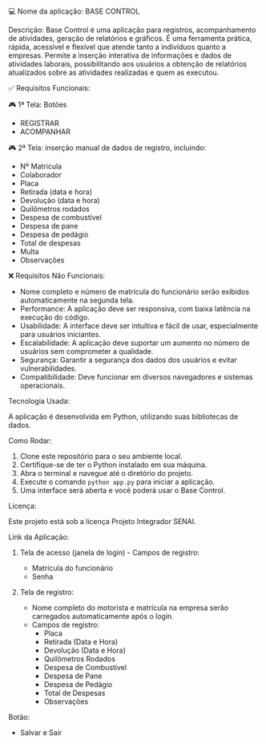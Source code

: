 💻 Nome da aplicação: BASE CONTROL

Descrição:
Base Control é uma aplicação para registros, acompanhamento de atividades, geração de relatórios e gráficos. É uma ferramenta prática, rápida, acessível e flexível que atende tanto a indivíduos quanto a empresas. Permite a inserção interativa de informações e dados de atividades laborais, possibilitando aos usuários a obtenção de relatórios atualizados sobre as atividades realizadas e quem as executou.

✅ Requisitos Funcionais:

🎮 1ª Tela:
Botões
  - REGISTRAR
  - ACOMPANHAR

🎮 2ª Tela:
inserção manual de dados de registro, incluindo:
   - Nº Matricula
   - Colaborador
   - Placa
   - Retirada (data e hora)
   - Devolução (data e hora)
   - Quilômetros rodados
   - Despesa de combustível
   - Despesa de pane
   - Despesa de pedágio
   - Total de despesas
   - Multa
   - Observações

❌ Requisitos Não Funcionais:

- Nome completo e número de matrícula do funcionário serão exibidos automaticamente na segunda tela.
- Performance: A aplicação deve ser responsiva, com baixa latência na execução do código.
- Usabilidade: A interface deve ser intuitiva e fácil de usar, especialmente para usuários iniciantes.
- Escalabilidade: A aplicação deve suportar um aumento no número de usuários sem comprometer a qualidade.
- Segurança: Garantir a segurança dos dados dos usuários e evitar vulnerabilidades.
- Compatibilidade: Deve funcionar em diversos navegadores e sistemas operacionais.

Tecnologia Usada:

A aplicação é desenvolvida em Python, utilizando suas bibliotecas de dados.

Como Rodar:

1. Clone este repositório para o seu ambiente local.
2. Certifique-se de ter o Python instalado em sua máquina.
3. Abra o terminal e navegue até o diretório do projeto.
4. Execute o comando `python app.py` para iniciar a aplicação.
5. Uma interface será aberta e você poderá usar o Base Control.

Licença:

Este projeto está sob a licença Projeto Integrador SENAI.

Link da Aplicação:

1. Tela de acesso (janela de login) - Campos de registro:
   - Matrícula do funcionário
   - Senha

2. Tela de registro:
   - Nome completo do motorista e matrícula na empresa serão carregados automaticamente após o login.
   - Campos de registro:
     - Placa
     - Retirada (Data e Hora)
     - Devolução (Data e Hora)
     - Quilômetros Rodados
     - Despesa de Combustível
     - Despesa de Pane
     - Despesa de Pedágio
     - Total de Despesas
     - Observações

Botão:

- Salvar e Sair
